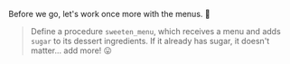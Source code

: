 Before we go, let's work once more with the menus. :page_facing_up:


> Define a procedure `sweeten_menu`, which receives a menu and adds `sugar` to its dessert ingredients. If it already has sugar, it doesn't matter... add more! :stuck_out_tongue:
